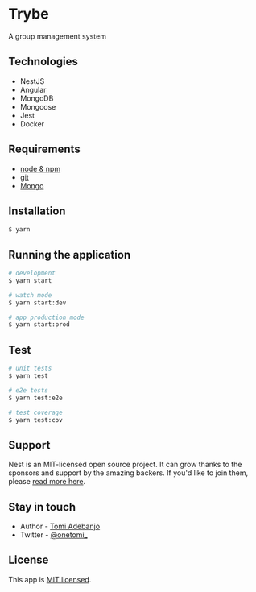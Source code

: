 # Trybe

A group management system

## Technologies

- NestJS
- Angular
- MongoDB
- Mongoose
- Jest
- Docker

## Requirements

- [node & npm](https://nodejs.org/en/)
- [git](https://git-scm.com/)
- [Mongo](https://www.mongodb.com/)

## Installation

```bash
$ yarn
```

## Running the application

```bash
# development
$ yarn start

# watch mode
$ yarn start:dev

# app production mode
$ yarn start:prod
```

## Test

```bash
# unit tests
$ yarn test

# e2e tests
$ yarn test:e2e

# test coverage
$ yarn test:cov
```

## Support

Nest is an MIT-licensed open source project. It can grow thanks to the sponsors and support by the amazing backers. If you'd like to join them, please [read more here](https://docs.nestjs.com/support).

## Stay in touch

- Author - [Tomi Adebanjo](https://github.com/tomiadebanjo)
- Twitter - [@onetomi\_](https://twitter.com/onetomi_)

## License

This app is [MIT licensed](LICENSE).
